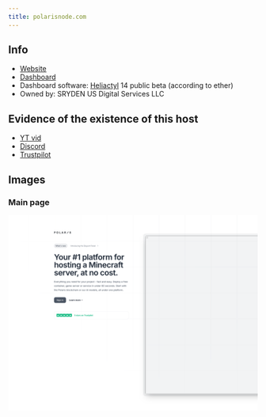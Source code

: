 ```yaml
---
title: polarisnode.com
---
```

## Info
* [Website](https://polarisnode.com)
* [Dashboard](https://my.polarisnode.com)
* Dashboard software: [Heliactyl](https://github.com/OpenHeliactyl/Heliactyl) 14 public beta (according to ether)
* Owned by: SRYDEN US Digital Services LLC

## Evidence of the existence of this host
* [YT vid](https://www.youtube.com/watch?v=rpP9hIjgJe0)
* [Discord](https://discord.gg/vnB9hNfqGD)
* [Trustpilot](https://www.trustpilot.com/review/polarisnode.com)

## Images
### Main page
![main page](../../static/img/polarisnode.com/polarisnode.com%20main%20page.png)